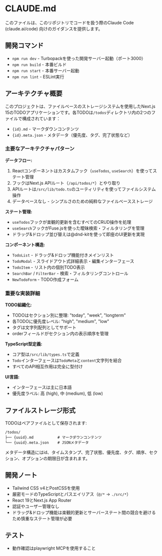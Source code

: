 # CLAUDE.md

このファイルは、このリポジトリでコードを扱う際のClaude Code (claude.ai/code) 向けのガイダンスを提供します。

## 開発コマンド

- `npm run dev` - Turbopackを使った開発サーバー起動（ポート3000）
- `npm run build` - 本番ビルド
- `npm run start` - 本番サーバー起動
- `npm run lint` - ESLint実行

## アーキテクチャ概要

このプロジェクトは、ファイルベースのストレージシステムを使用したNext.js 15のTODOアプリケーションです。各TODOは`/todos`ディレクトリ内の2つのファイルで構成されています：

- `{id}.md` - マークダウンコンテンツ
- `{id}.meta.json` - メタデータ（優先度、タグ、完了状態など）

### 主要なアーキテクチャパターン

**データフロー:**

1. Reactコンポーネントはカスタムフック（`useTodos`, `useSearch`）を使ってステート管理
2. フックはNext.js APIルート（`/api/todos/*`）とやり取り
3. APIルートは`/src/lib/todo.ts`のユーティリティを使ってファイルシステム操作
4. データベースなし - シンプルさのための純粋なファイルベースストレージ

**ステート管理:**

- `useTodos`フックが楽観的更新を含むすべてのCRUD操作を処理
- `useSearch`フックがFuse.jsを使った曖昧検索・フィルタリングを管理
- ドラッグ&ドロップ並び替えは@dnd-kitを使って即座のUI更新を実現

**コンポーネント構造:**

- `TodoList` - ドラッグ&ドロップ機能付きメインリスト
- `TodoModal` - スライドアウト式詳細表示・編集インターフェース
- `TodoItem` - リスト内の個別TODO表示
- `SearchBar` / `FilterBar` - 検索・フィルタリングコントロール
- `NewTodoForm` - TODO作成フォーム

### 重要な実装詳細

**TODO組織化:**

- TODOはセクション別に整理: "today", "week", "longterm"
- 各TODOに優先度レベル: "high", "medium", "low"
- タグは文字列配列としてサポート
- orderフィールドがセクション内の表示順序を管理

**TypeScript型定義:**

- コア型は`/src/lib/types.ts`で定義
- `Todo`インターフェースは`TodoMeta`と`content`文字列を結合
- すべてのAPI相互作用は完全に型付け

**UI言語:**

- インターフェースは主に日本語
- 優先度ラベル: 高 (high), 中 (medium), 低 (low)

## ファイルストレージ形式

TODOはペアファイルとして保存されます:

```text
/todos/
├── {uuid}.md           # マークダウンコンテンツ
└── {uuid}.meta.json    # JSONメタデータ
```

メタデータ構造にはid、タイムスタンプ、完了状態、優先度、タグ、順序、セクション、オプションの期限日が含まれます。

## 開発ノート

- Tailwind CSS v4とPostCSSを使用
- 厳密モードのTypeScriptとパスエイリアス（`@/*` → `./src/*`）
- React 19とNext.js App Router
- 認証やユーザー管理なし
- ドラッグ&ドロップ機能は楽観的更新とサーバーステート間の競合を避けるため慎重なステート管理が必要

## テスト

- 動作確認はplaywright MCPを使用すること
